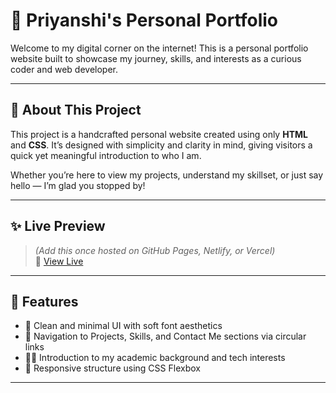 # 🌸 Priyanshi's Personal Portfolio

Welcome to my digital corner on the internet! This is a personal portfolio website built to showcase my journey, skills, and interests as a curious coder and web developer.

---

## 🧭 About This Project

This project is a handcrafted personal website created using only **HTML** and **CSS**. It’s designed with simplicity and clarity in mind, giving visitors a quick yet meaningful introduction to who I am.

Whether you’re here to view my projects, understand my skillset, or just say hello — I’m glad you stopped by!

---

## ✨ Live Preview

> *(Add this once hosted on GitHub Pages, Netlify, or Vercel)*  
> 🔗 [View Live](priyanshi-06.github.io/Portfolio_Website/)

---

## 🌼 Features

- 🎨 Clean and minimal UI with soft font aesthetics
- 🧭 Navigation to Projects, Skills, and Contact Me sections via circular links
- 👩‍💻 Introduction to my academic background and tech interests
- 📱 Responsive structure using CSS Flexbox

---



